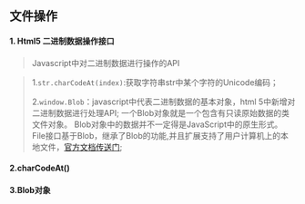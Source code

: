 ## 文件操作

#### 1. Html5 二进制数据操作接口

>Javascript中对二进制数据进行操作的API

>1.`str.charCodeAt(index)`:获取字符串str中某个字符的Unicode编码；
>
>2.`window.Blob`：javascript中代表二进制数据的基本对象，html 5中新增对二进制数据进行处理API;
>一个Blob对象就是一个包含有只读原始数据的类文件对象。
Blob对象中的数据并不一定得是JavaScript中的原生形式。
File接口基于Blob，继承了Blob的功能,并且扩展支持了用户计算机上的本地文件，[官方文档传送门](https://developer.mozilla.org/zh-CN/docs/Web/API/Blob);



#### 2.charCodeAt()


#### 3.Blob对象
